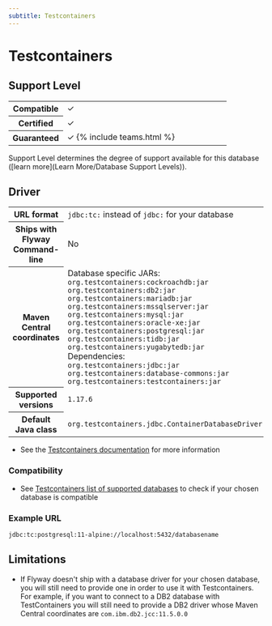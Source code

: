 ```yaml
---
subtitle: Testcontainers
---
```

# Testcontainers

## Support Level

<table class="table">
    <tr>
        <th width="25%">Compatible</th>
        <td>&#10003;</td>
    </tr>
    <tr>
        <th width="25%">Certified</th>
        <td>&#10003;</td>
    </tr>
    <tr>
        <th width="25%">Guaranteed</th>
        <td>&#10003; {% include teams.html %}</td>
    </tr>
</table>

Support Level determines the degree of support available for this database ([learn more](Learn More/Database Support Levels)). 

## Driver
<table class="table">
<tr>
<th>URL format</th>
<td><code>jdbc:tc:</code> instead of <code>jdbc:</code> for your database</td>
</tr>
<tr>
<th>Ships with Flyway Command-line</th>
<td>No</td>
</tr>
<tr>
<th>Maven Central coordinates</th>
<td>Database specific JARs: <br/>
<code>org.testcontainers:cockroachdb:jar</code> <br/>
<code>org.testcontainers:db2:jar</code> <br/>
<code>org.testcontainers:mariadb:jar</code> <br/>
<code>org.testcontainers:mssqlserver:jar</code> <br/>
<code>org.testcontainers:mysql:jar</code> <br/>
<code>org.testcontainers:oracle-xe:jar</code> <br/>
<code>org.testcontainers:postgresql:jar</code> <br/>
<code>org.testcontainers:tidb:jar</code> <br/>
<code>org.testcontainers:yugabytedb:jar</code> <br/>
Dependencies: <br/>
<code>org.testcontainers:jdbc:jar</code> <br/>
<code>org.testcontainers:database-commons:jar</code> <br/>
<code>org.testcontainers:testcontainers:jar</code></td>
</tr>
<tr>
<th>Supported versions</th>
<td><code>1.17.6</code></td>
</tr>
<tr>
<th>Default Java class</th>
<td><code>org.testcontainers.jdbc.ContainerDatabaseDriver</code></td>
</tr>
</table>

- See the [Testcontainers documentation](https://www.testcontainers.org/modules/databases/jdbc/) for more information

### Compatibility

- See [Testcontainers list of supported databases](https://www.testcontainers.org/modules/databases/) to check if your chosen database is compatible

### Example URL

```
jdbc:tc:postgresql:11-alpine://localhost:5432/databasename
```

## Limitations

- If Flyway doesn't ship with a database driver for your chosen database, you will still need to provide one in order to use it with Testcontainers. For example, if you want to connect to a DB2 database with TestContainers you will still need to provide a DB2 driver whose Maven Central coordinates are <code>com.ibm.db2.jcc:11.5.0.0</code>
